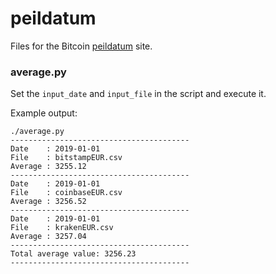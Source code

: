 # peildatum
Files for the Bitcoin [peildatum](https://peildatum.nl) site.

### average.py
Set the `input_date` and `input_file` in the script and execute it.

Example output:
```
./average.py
----------------------------------------
Date    : 2019-01-01
File    : bitstampEUR.csv
Average : 3255.12
----------------------------------------
Date    : 2019-01-01
File    : coinbaseEUR.csv
Average : 3256.52
----------------------------------------
Date    : 2019-01-01
File    : krakenEUR.csv
Average : 3257.04
----------------------------------------
Total average value: 3256.23
----------------------------------------
```
